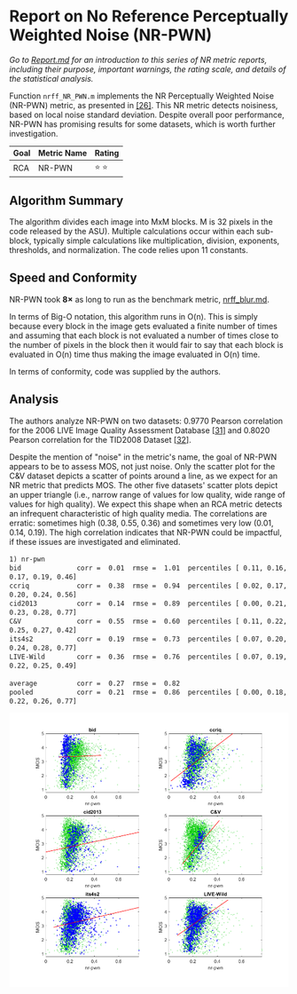 # Report on No Reference Perceptually Weighted Noise (NR-PWN)

_Go to [Report.md](Report.md) for an introduction to this series of NR metric reports, including their purpose, important warnings, the rating scale, and details of the statistical analysis._ 

Function `nrff_NR_PWN.m` implements the NR Perceptually Weighted Noise (NR-PWN) metric, as presented in [[26]](Publications.md). This NR metric detects noisiness, based on local noise standard deviation.
Despite overall poor performance, NR-PWN has promising results for some datasets, which is worth further investigation. 

Goal | Metric Name|Rating
-----|------------|------
RCA  | NR-PWN | :star: :star:



## Algorithm Summary 
The algorithm divides each image into MxM blocks. M is 32 pixels in the code released by the ASU). Multiple calculations occur within each sub-block, typically simple calculations like multiplication, division, exponents, thresholds, and normalization. The code relies upon 11 constants. 

## Speed and Conformity
NR-PWN took __8×__ as long to run as the benchmark metric, [nrff_blur.md](ReportBlur.md).

In terms of Big-O notation, this algorithm runs in O(n). This is simply because every block in the image gets evaluated a finite number of times and assuming that each block is not evaluated a number of times close to the number of pixels in the block then it would fair to say that each block is evaluated in O(n) time thus making the image evaluated in O(n) time.

In terms of conformity, code was supplied by the authors. 

## Analysis
The authors analyze NR-PWN on two datasets: 0.9770 Pearson correlation for the 2006 LIVE Image Quality Assessment Database [[31]](Publications.md) and 0.8020 Pearson correlation for the TID2008 Dataset [[32]](Publications.md). 

Despite the mention of "noise" in the metric's name, the goal of NR-PWN appears to be to assess MOS, not just noise. 
Only the scatter plot for the C&V dataset depicts a scatter of points around a line, as we expect for an NR metric that predicts MOS. 
The other five datasets' scatter plots depict an upper triangle (i.e., narrow range of values for low quality, wide range of values for high quality). We expect this shape when an RCA metric detects an infrequent characteristic of high quality media. 
The correlations are erratic: sometimes high (0.38, 0.55, 0.36) and sometimes very low (0.01, 0.14, 0.19). 
The high correlation indicates that NR-PWN could be impactful, if these issues are investigated and eliminated.
```
1) nr-pwn 
bid              corr =  0.01  rmse =  1.01  percentiles [ 0.11, 0.16, 0.17, 0.19, 0.46]
ccriq            corr =  0.38  rmse =  0.94  percentiles [ 0.02, 0.17, 0.20, 0.24, 0.56]
cid2013          corr =  0.14  rmse =  0.89  percentiles [ 0.00, 0.21, 0.23, 0.28, 0.77]
C&V              corr =  0.55  rmse =  0.60  percentiles [ 0.11, 0.22, 0.25, 0.27, 0.42]
its4s2           corr =  0.19  rmse =  0.73  percentiles [ 0.07, 0.20, 0.24, 0.28, 0.77]
LIVE-Wild        corr =  0.36  rmse =  0.76  percentiles [ 0.07, 0.19, 0.22, 0.25, 0.49]

average          corr =  0.27  rmse =  0.82
pooled           corr =  0.21  rmse =  0.86  percentiles [ 0.00, 0.18, 0.22, 0.26, 0.77]
```
![](images/report_nr_pwn.png)
